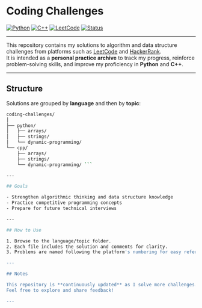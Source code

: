 # Coding Challenges

[![Python](https://img.shields.io/badge/Python-3.10-blue?logo=python&logoColor=white)](https://www.python.org/)
[![C++](https://img.shields.io/badge/C++-17-blue?logo=cplusplus&logoColor=white)](https://isocpp.org/)
[![LeetCode](https://img.shields.io/badge/LeetCode-Practice-orange?logo=leetcode&logoColor=white)](https://leetcode.com/)
[![Status](https://img.shields.io/badge/Status-Active-brightgreen)]()

---

This repository contains my solutions to algorithm and data structure challenges from platforms such as [LeetCode](https://leetcode.com/) and [HackerRank](https://www.hackerrank.com/).  
It is intended as a **personal practice archive** to track my progress, reinforce problem-solving skills, and improve my proficiency in **Python** and **C++**.

---

## Structure

Solutions are grouped by **language** and then by **topic**:

```bash 
coding-challenges/
│
├── python/
│   ├── arrays/
│   ├── strings/
│   └── dynamic-programming/
└── cpp/
    ├── arrays/
    ├── strings/
    └── dynamic-programming/ ```

---

## Goals

- Strengthen algorithmic thinking and data structure knowledge
- Practice competitive programming concepts
- Prepare for future technical interviews

---

## How to Use

1. Browse to the language/topic folder.
2. Each file includes the solution and comments for clarity.
3. Problems are named following the platform's numbering for easy reference.

---

## Notes

This repository is **continuously updated** as I solve more challenges.  
Feel free to explore and share feedback!

---
